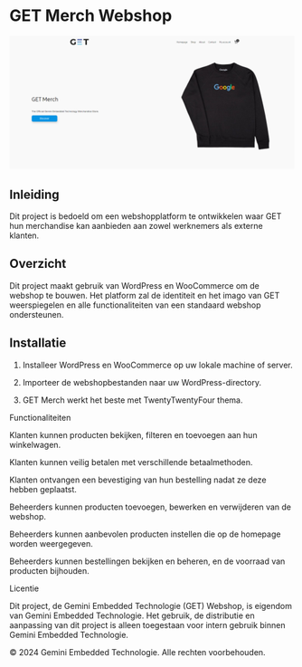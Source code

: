 # GET Merch Webshop 

 ![App Screenshot](preview.png)

## Inleiding 

Dit project is bedoeld om een webshopplatform te ontwikkelen waar GET hun merchandise kan aanbieden aan zowel werknemers als externe klanten. 

## Overzicht 

Dit project maakt gebruik van WordPress en WooCommerce om de webshop te bouwen. Het platform zal de identiteit en het imago van GET weerspiegelen en alle functionaliteiten van een standaard webshop ondersteunen. 

## Installatie 

1. Installeer WordPress en WooCommerce op uw lokale machine of server. 

2. Importeer de webshopbestanden naar uw WordPress-directory. 

3. GET Merch werkt het beste met TwentyTwentyFour thema. 

 

Functionaliteiten 

Klanten kunnen producten bekijken, filteren en toevoegen aan hun winkelwagen. 

Klanten kunnen veilig betalen met verschillende betaalmethoden. 

Klanten ontvangen een bevestiging van hun bestelling nadat ze deze hebben geplaatst. 

Beheerders kunnen producten toevoegen, bewerken en verwijderen van de webshop. 

Beheerders kunnen aanbevolen producten instellen die op de homepage worden weergegeven. 

Beheerders kunnen bestellingen bekijken en beheren, en de voorraad van producten bijhouden. 

 

Licentie 

Dit project, de Gemini Embedded Technologie (GET) Webshop, is eigendom van Gemini Embedded Technologie. Het gebruik, de distributie en aanpassing van dit project is alleen toegestaan voor intern gebruik binnen Gemini Embedded Technologie. 

 

© 2024 Gemini Embedded Technologie. Alle rechten voorbehouden. 
